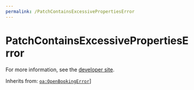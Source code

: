 ```yaml
---
permalink: /PatchContainsExcessivePropertiesError
---
```


# PatchContainsExcessivePropertiesError


For more information, see the [developer site](https://developer.openactive.io/data-model/types/patchcontainsexcessivepropertieserror).

Inherits from: [`oa:OpenBookingError`](https://openactive.io/OpenBookingError)]
